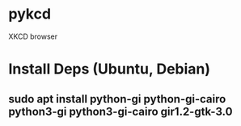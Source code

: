 # pykcd
XKCD browser

# Install Deps (Ubuntu, Debian)
## sudo apt install python-gi python-gi-cairo python3-gi python3-gi-cairo gir1.2-gtk-3.0
